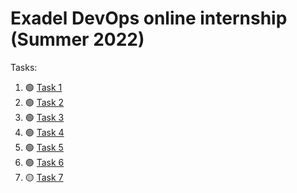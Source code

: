 # Exadel DevOps online internship (Summer 2022)

Tasks:
1. :green_circle: [Task 1](Task1)
2. :green_circle: [Task 2](Task2)
3. :green_circle: [Task 3](Task3)
4. :green_circle: [Task 4](Task4)
5. :green_circle: [Task 5](Task5)
6. :green_circle: [Task 6](Task6)
7. :yellow_circle: [Task 7](Task7)
